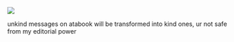 ![](https://komarev.com/ghpvc/?username=craniotomy&color=black)
 
unkind messages on atabook will be transformed into kind ones, ur not safe from my editorial power
